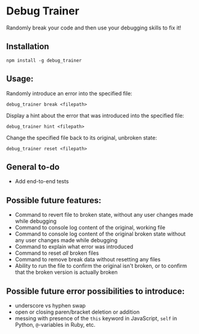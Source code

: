 # Debug Trainer

Randomly break your code and then use your debugging skills to fix it!

## Installation

```
npm install -g debug_trainer
```

## Usage:

Randomly introduce an error into the specified file:
```
debug_trainer break <filepath>
```

Display a hint about the error that was introduced into the specified file:
```
debug_trainer hint <filepath>
```

Change the specified file back to its original, unbroken state:
```
debug_trainer reset <filepath>
```

## General to-do

- Add end-to-end tests

## Possible future features:

- Command to revert file to broken state, without any user changes made while debugging
- Command to console log content of the original, working file
- Command to console log content of the original broken state without any user changes made while debugging
- Command to explain what error was introduced
- Command to reset *all* broken files
- Command to remove break data without resetting any files
- Ability to run the file to confirm the original isn't broken, or to confirm that the broken version is actually broken

## Possible future error possibilities to introduce:

- underscore vs hyphen swap
- open or closing paren/bracket deletion or addition
- messing with presence of the `this` keyword in JavaScript, `self` in Python, `@`-variables in Ruby, etc.
